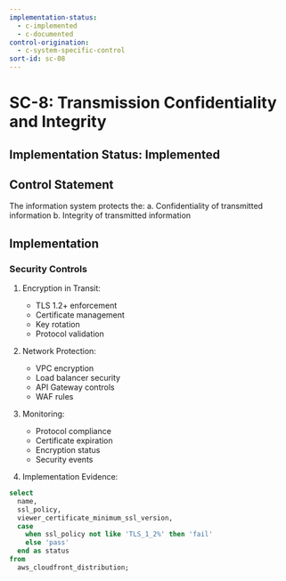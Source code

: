 ```yaml
---
implementation-status:
  - c-implemented
  - c-documented
control-origination:
  - c-system-specific-control
sort-id: sc-08
---
```


# SC-8: Transmission Confidentiality and Integrity

## Implementation Status: Implemented

## Control Statement

The information system protects the:
a. Confidentiality of transmitted information
b. Integrity of transmitted information

## Implementation

### Security Controls

1. Encryption in Transit:
   - TLS 1.2+ enforcement
   - Certificate management
   - Key rotation
   - Protocol validation

2. Network Protection:
   - VPC encryption
   - Load balancer security
   - API Gateway controls
   - WAF rules

3. Monitoring:
   - Protocol compliance
   - Certificate expiration
   - Encryption status
   - Security events

4. Implementation Evidence:
```sql
select 
  name,
  ssl_policy,
  viewer_certificate_minimum_ssl_version,
  case
    when ssl_policy not like 'TLS_1_2%' then 'fail'
    else 'pass'
  end as status
from 
  aws_cloudfront_distribution;
```

